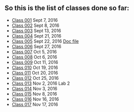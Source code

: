 ## So this is the list of classes done so far:
>
* [Class 001](https://github.com/Gideonamani/834/blob/gh-pages/%D0%91%D0%98%D0%A3%D0%A1/Class%20001.md) Sept 7, 2016
* [Class 002](https://github.com/Gideonamani/834/blob/gh-pages/%D0%91%D0%98%D0%A3%D0%A1/Class%20002.md) Sept 8, 2016
* [Class 003](https://github.com/Gideonamani/834/blob/gh-pages/%D0%91%D0%98%D0%A3%D0%A1/Class%20003.md) Sept 13, 2016
* [Class 004](https://github.com/Gideonamani/834/blob/gh-pages/%D0%91%D0%98%D0%A3%D0%A1/Class%20005.md) Sept 21, 2016
* [Class 005](https://github.com/Gideonamani/834/blob/gh-pages/%D0%91%D0%98%D0%A3%D0%A1/Class%20005.md) Sept 22, 2016
  [Doc file](https://docs.google.com/document/d/1POU7c95SXkKlYo8vhDIB1scp0WU-G04MWPraUy0dBy0/edit?usp=sharing) 
* [Class 006](https://github.com/Gideonamani/834/blob/gh-pages/%D0%91%D0%98%D0%A3%D0%A1/Class%20006.md) Sept 27, 2016
* [Class 007](https://github.com/Gideonamani/834/blob/gh-pages/%D0%91%D0%98%D0%A3%D0%A1/Class%20007.md) Oct 5, 2016
* [Class 008](https://github.com/Gideonamani/834/blob/gh-pages/%D0%91%D0%98%D0%A3%D0%A1/Class%20008.md) Oct 6, 2016
* [Class 009](https://github.com/Gideonamani/834/blob/gh-pages/%D0%91%D0%98%D0%A3%D0%A1/Class%20009.md) Oct 11, 2016
* [Class 010](https://github.com/Gideonamani/834/blob/gh-pages/%D0%91%D0%98%D0%A3%D0%A1/Class%20010.md) Oct 19, 2016
* [Class 011](https://github.com/Gideonamani/834/blob/gh-pages/%D0%91%D0%98%D0%A3%D0%A1/Class%20011.md) Oct 20, 2016
* [Class 012](https://github.com/Gideonamani/834/blob/gh-pages/%D0%91%D0%98%D0%A3%D0%A1/Class%20012.md) Oct 25, 2016
* [Class 013](https://github.com/Gideonamani/834/blob/gh-pages/%D0%91%D0%98%D0%A3%D0%A1/Class%20013.md) Nov 2, 2016 Lab 2
* [Class 014](https://github.com/Gideonamani/834/blob/gh-pages/%D0%91%D0%98%D0%A3%D0%A1/Class%20014.md) Nov 3, 2016
* [Class 015](https://github.com/Gideonamani/834/blob/gh-pages/%D0%91%D0%98%D0%A3%D0%A1/Class%20015.md) Nov 8, 2016
* [Class 016](https://github.com/Gideonamani/834/blob/gh-pages/%D0%91%D0%98%D0%A3%D0%A1/Class%20016.md) Nov 16, 2016
* [Class 017](https://github.com/Gideonamani/834/blob/gh-pages/%D0%91%D0%98%D0%A3%D0%A1/Class%20017.md) Nov 17, 2016
